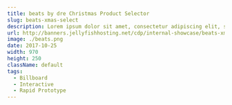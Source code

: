 ```yaml
---
title: beats by dre Christmas Product Selector
slug: beats-xmas-select
description: Lorem ipsum dolor sit amet, consectetur adipiscing elit, sed do eiusmod tempor incididunt ut labore et dolore magna aliqua.
url: http://banners.jellyfishhosting.net/cdp/internal-showcase/beats-xmas-selector/#970x250-v1
image: ./beats.png
date: 2017-10-25
width: 970
height: 250
className: default
tags:
  - Billboard
  - Interactive
  - Rapid Prototype
---
```

